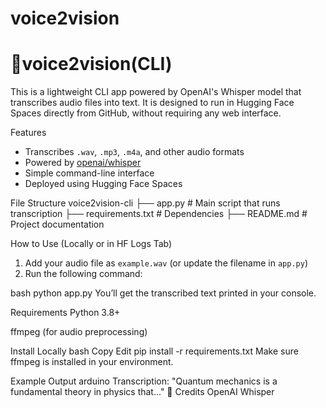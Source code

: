 # voice2vision

# 🎤voice2vision(CLI)

This is a lightweight CLI app powered by OpenAI's Whisper model that transcribes audio files into text. It is designed to run in Hugging Face Spaces directly from GitHub, without requiring any web interface.

Features

- Transcribes `.wav`, `.mp3`, `.m4a`, and other audio formats
- Powered by [openai/whisper](https://github.com/openai/whisper)
- Simple command-line interface
- Deployed using Hugging Face Spaces

File Structure
voice2vision-cli ├── app.py # Main script that runs transcription ├── requirements.txt # Dependencies ├── README.md # Project documentation

How to Use (Locally or in HF Logs Tab)

1. Add your audio file as `example.wav` (or update the filename in `app.py`)
2. Run the following command:

bash
python app.py
You’ll get the transcribed text printed in your console.

Requirements
Python 3.8+

ffmpeg (for audio preprocessing)

Install Locally
bash
Copy
Edit
pip install -r requirements.txt
Make sure ffmpeg is installed in your environment.


Example Output
arduino
Transcription:
"Quantum mechanics is a fundamental theory in physics that..."
🧠 Credits
OpenAI Whisper

